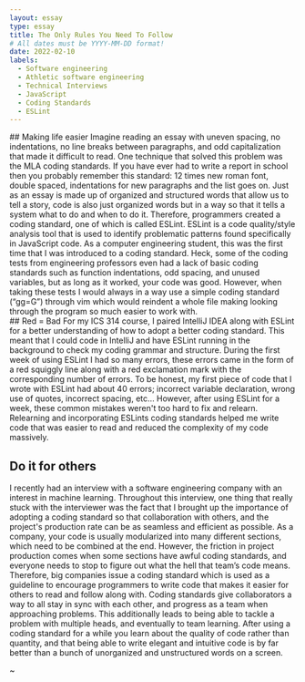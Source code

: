 ```yaml
---
layout: essay
type: essay
title: The Only Rules You Need To Follow
# All dates must be YYYY-MM-DD format!
date: 2022-02-10
labels:
  - Software engineering
  - Athletic software engineering
  - Technical Interviews
  - JavaScript
  - Coding Standards
  - ESLint
---
```


<div style="text-align: left">
## Making life easier
Imagine reading an essay with uneven spacing, no indentations, no line breaks between paragraphs, and odd capitalization that made it difficult to read. One technique that solved this problem was the MLA coding standards. If you have ever had to write a report in school then you probably remember this standard: 12 times new roman font, double spaced, indentations for new paragraphs and the list goes on. Just as an essay is made up of organized and structured words that allow us to tell a story, code is also just organized words but in a way so that it tells a system what to do and when to do it. Therefore, programmers created a coding standard, one of which is called ESLint. 
ESLint is a code quality/style analysis tool that is used to identify problematic patterns found specifically in JavaScript code. As a computer engineering student, this was the first time that I was introduced to a coding standard. Heck, some of the coding tests from engineering professors even had a lack of basic coding standards such as function indentations, odd spacing, and unused variables, but as long as it worked, your code was good. However, when taking these tests I would always in a way use a simple coding standard (“gg=G”) through vim which would reindent a whole file making looking through the program so much easier to work with.
</div>
## Red = Bad
For my ICS 314 course, I paired IntelliJ IDEA along with ESLint for a better understanding of how to adopt a better coding standard. This meant that I could code in IntelliJ and have ESLint running in the background to check my coding grammar and structure. During the first week of using ESLint I had so many errors, these errors came in the form of a red squiggly line along with a red exclamation mark with the corresponding number of errors. To be honest, my first piece of code that I wrote with ESLint had about 40 errors; incorrect variable declaration, wrong use of quotes, incorrect spacing, etc… However, after using ESLint for a week, these common mistakes weren't too hard to fix and relearn. Relearning and incorporating ESLints coding standards helped me write code that was easier to read and reduced the complexity of my code massively. 


## Do it for others
I recently had an interview with a software engineering company with an interest in machine learning. Throughout this interview, one thing that really stuck with the interviewer was the fact that I brought up the importance of adopting a coding standard so that collaboration with others, and the project's production rate can be as seamless and efficient as possible. As a company, your code is usually modularized into many different sections, which need to be combined at the end. However, the friction in project production comes when some sections have awful coding standards, and everyone needs to stop to figure out what the hell that team’s code means. Therefore, big companies issue a coding standard which is used as a guideline to encourage programmers to write code that makes it easier for others to read and follow along with. Coding standards give collaborators a way to all stay in sync with each other, and progress as a team when approaching problems. This additionally leads to being able to tackle a problem with multiple heads, and eventually to team learning. After using a coding standard for a while you learn about the quality of code rather than quantity, and that being able to write elegant and intuitive code is by far better than a bunch of unorganized and unstructured words on a screen. 

~
